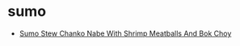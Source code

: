 # sumo

 * [Sumo Stew Chanko Nabe With Shrimp Meatballs And Bok Choy](../index/s/sumo-stew-chanko-nabe-with-shrimp-meatballs-and-bok-choy.json)
